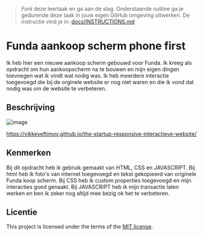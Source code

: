 > _Fork_ deze leertaak en ga aan de slag. Onderstaande outline ga je gedurende deze taak in jouw eigen GitHub omgeving uitwerken. De instructie vind je in: [docs/INSTRUCTIONS.md](docs/INSTRUCTIONS.md)

# Funda aankoop scherm phone first
Ik heb hier een nieuwe aankoop scherm gebouwd voor Funda. Ik kreeg als opdracht om hun aankoopscherm na te bouwen en mijn eigen dingen toevoegen wat ik vindt wat nodig was.
Ik heb meerdere interactie toegevoegd die bij de orginele website er nog niet waren en die ik vond dat nodig was om de website te verbeteren.

## Beschrijving
<!-- In de Beschrijving staat hoe je project er uit ziet, hoe het werkt en wat je er mee kan. -->
![image](https://github.com/Vikkeyeftimov/the-startup-responsive-interactieve-website/assets/144008940/c92472e0-7ade-4f82-a8db-73ca1e9432cb)

https://vikkeyeftimov.github.io/the-startup-responsive-interactieve-website/
## Kenmerken
Bij dit opdracht heb ik gebruik gemaakt van HTML, CSS en JAVASCRIPT. Bij html heb ik foto's van internet toegevoegd en tekst gekopieerd van originele Funda koop scherm. Bij CSS heb ik custom properties toegevoegd en mijn interacties goed genaakt. Bij JAVASCRIPT heb ik mijn transactie laten werken en ben ik zeker nog altijd mee bezig ok het te verbeteren. 

## Licentie

This project is licensed under the terms of the [MIT license](./LICENSE).

